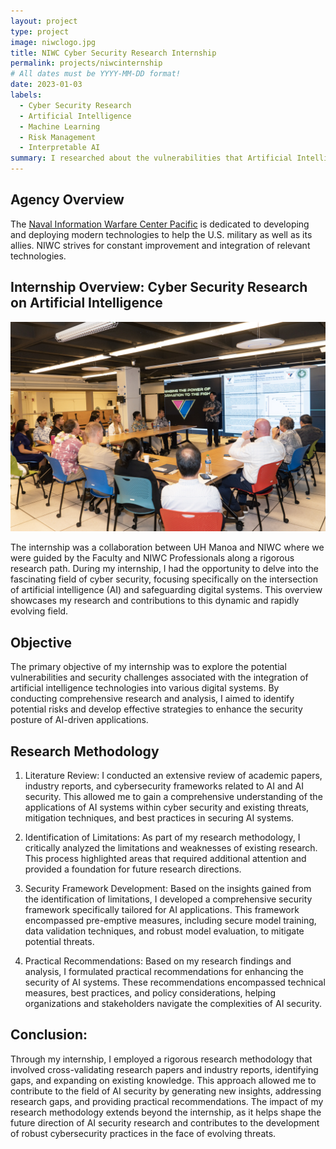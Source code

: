 ```yaml
---
layout: project
type: project
image: niwclogo.jpg
title: NIWC Cyber Security Research Internship
permalink: projects/niwcinternship
# All dates must be YYYY-MM-DD format!
date: 2023-01-03
labels:
  - Cyber Security Research
  - Artificial Intelligence
  - Machine Learning
  - Risk Management
  - Interpretable AI
summary: I researched about the vulnerabilities that Artificial Intelligence would have within the context of Cyber Security.
---
```


## Agency Overview

The [Naval Information Warfare Center Pacific](https://www.niwcpacific.navy.mil/About/Who-We-Are/) is dedicated to developing and deploying modern technologies to help the U.S. military as well as its allies. NIWC strives for constant improvement and integration of relevant technologies.

## Internship Overview: Cyber Security Research on Artificial Intelligence

<img class ="ui image" src="/images/niwcpresentation.jpg">

The internship was a collaboration between UH Manoa and NIWC where we were guided by the Faculty and NIWC Professionals along a rigorous research path. During my internship, I had the opportunity to delve into the fascinating field of cyber security, focusing specifically on the intersection of artificial intelligence (AI) and safeguarding digital systems. This overview showcases my research and contributions to this dynamic and rapidly evolving field.

## Objective

The primary objective of my internship was to explore the potential vulnerabilities and security challenges associated with the integration of artificial intelligence technologies into various digital systems. By conducting comprehensive research and analysis, I aimed to identify potential risks and develop effective strategies to enhance the security posture of AI-driven applications.

## Research Methodology

1. Literature Review: I conducted an extensive review of academic papers, industry reports, and cybersecurity frameworks related to AI and AI security. This allowed me to gain a comprehensive understanding of the applications of AI systems within cyber security and existing threats, mitigation techniques, and best practices in securing AI systems.

2. Identification of Limitations: As part of my research methodology, I critically analyzed the limitations and weaknesses of existing research. This process highlighted areas that required additional attention and provided a foundation for future research directions.

3. Security Framework Development: Based on the insights gained from the identification of limitations, I developed a comprehensive security framework specifically tailored for AI applications. This framework encompassed pre-emptive measures, including secure model training, data validation techniques, and robust model evaluation, to mitigate potential threats.

4. Practical Recommendations: Based on my research findings and analysis, I formulated practical recommendations for enhancing the security of AI systems. These recommendations encompassed technical measures, best practices, and policy considerations, helping organizations and stakeholders navigate the complexities of AI security.

## Conclusion:
Through my internship, I employed a rigorous research methodology that involved cross-validating research papers and industry reports, identifying gaps, and expanding on existing knowledge. This approach allowed me to contribute to the field of AI security by generating new insights, addressing research gaps, and providing practical recommendations. The impact of my research methodology extends beyond the internship, as it helps shape the future direction of AI security research and contributes to the development of robust cybersecurity practices in the face of evolving threats.

